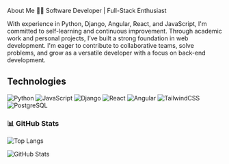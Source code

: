 About Me
👨‍💻 Software Developer | Full-Stack Enthusiast

With experience in Python, Django, Angular, React, and JavaScript, I'm committed to self-learning and continuous improvement. Through academic work and personal projects, I’ve built a strong foundation in web development. I'm eager to contribute to collaborative teams, solve problems, and grow as a versatile developer with a focus on back-end development.

## Technologies

![Python](https://img.shields.io/badge/python-%233776AB.svg?style=for-the-badge&logo=python&logoColor=white)
![JavaScript](https://img.shields.io/badge/javascript-%23F7DF1E.svg?style=for-the-badge&logo=javascript&logoColor=black)
![Django](https://img.shields.io/badge/django-%23092E20.svg?style=for-the-badge&logo=django&logoColor=white)
![React](https://img.shields.io/badge/react-%2361DAFB.svg?style=for-the-badge&logo=react&logoColor=black)
![Angular](https://img.shields.io/badge/angular-%23DD0031.svg?style=for-the-badge&logo=angular&logoColor=white)
![TailwindCSS](https://img.shields.io/badge/tailwindcss-%2338B2AC.svg?style=for-the-badge&logo=tailwind-css&logoColor=white)
![PostgreSQL](https://img.shields.io/badge/postgresql-%23316192.svg?style=for-the-badge&logo=postgresql&logoColor=white)

### 📊 GitHub Stats

![Top Langs](https://github-readme-stats.vercel.app/api/top-langs/?username=XRed8X&layout=compact&langs_count=10&theme=dark)

![GitHub Stats](https://github-readme-stats.vercel.app/api?username=XRed8X&show_icons=true&count_private=true&theme=dark)
